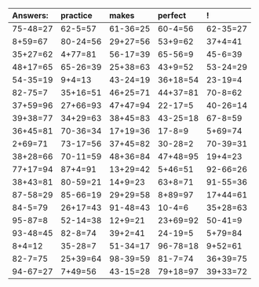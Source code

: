 | Answers: | practice | makes | perfect | ! |
| :--- | :--- | :--- | :--- | :--- |
| 75-48=27 | 62-5=57 | 61-36=25 | 60-4=56 | 62-35=27 | 
| 8+59=67 | 80-24=56 | 29+27=56 | 53+9=62 | 37+4=41 | 
| 35+27=62 | 4+77=81 | 56-17=39 | 65-56=9 | 45-6=39 | 
| 48+17=65 | 65-26=39 | 25+38=63 | 43+9=52 | 53-24=29 | 
| 54-35=19 | 9+4=13 | 43-24=19 | 36+18=54 | 23-19=4 | 
| 82-75=7 | 35+16=51 | 46+25=71 | 44+37=81 | 70-8=62 | 
| 37+59=96 | 27+66=93 | 47+47=94 | 22-17=5 | 40-26=14 | 
| 39+38=77 | 34+29=63 | 38+45=83 | 43-25=18 | 67-8=59 | 
| 36+45=81 | 70-36=34 | 17+19=36 | 17-8=9 | 5+69=74 | 
| 2+69=71 | 73-17=56 | 37+45=82 | 30-28=2 | 70-39=31 | 
| 38+28=66 | 70-11=59 | 48+36=84 | 47+48=95 | 19+4=23 | 
| 77+17=94 | 87+4=91 | 13+29=42 | 5+46=51 | 92-66=26 | 
| 38+43=81 | 80-59=21 | 14+9=23 | 63+8=71 | 91-55=36 | 
| 87-58=29 | 85-66=19 | 29+29=58 | 8+89=97 | 17+44=61 | 
| 84-5=79 | 26+17=43 | 91-48=43 | 10-4=6 | 35+28=63 | 
| 95-87=8 | 52-14=38 | 12+9=21 | 23+69=92 | 50-41=9 | 
| 93-48=45 | 82-8=74 | 39+2=41 | 24-19=5 | 5+79=84 | 
| 8+4=12 | 35-28=7 | 51-34=17 | 96-78=18 | 9+52=61 | 
| 82-7=75 | 25+39=64 | 98-39=59 | 81-7=74 | 36+39=75 | 
| 94-67=27 | 7+49=56 | 43-15=28 | 79+18=97 | 39+33=72 | 
